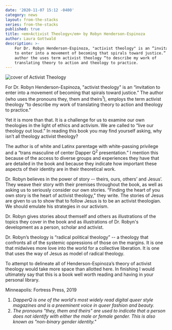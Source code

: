 ```yaml
---
date: '2020-11-07 15:12 -0400'
category: news
layout: from-the-stacks
series: from-the-stacks
published: true
title: <em>Activist Theology</em> by Robyn Henderson-Espinoza
author: Laura Gottwald
description: >-
    For Dr. Robyn Henderson-Espinoza, "activist theology" is an “invitation
    to enter into a movement of becoming that spirals toward justice.” The
    author the uses term activist theology “to describe my work of
    translating theory to action and theology to practice.
---
```


<div class="float-left" style="margin-right:1em; width:25em">
  <img src="{{site.baseurl}}/img/espinoza_activist-theology.jpg" alt="cover of Activist Theology">
</div>

For Dr. Robyn Henderson-Espinoza, "activist theology" is an “invitation
to enter into a movement of becoming that spirals toward justice.” The author
(who uses the pronouns they, them and theirs<sup>1</sup>), employs the
term activist theology “to describe my work of translating theory to
action and theology to practice."

Yet it is more than that. It is a challenge for us to examine our own
theologies in the light of ethics and activism. We are called to “live
our theology out loud.” In reading this book you may find yourself
asking, why isn’t all theology activist theology?

The author is of white and Latinx parentage with white-passing privilege
and a “trans masculine of center Dapper Q<sup>2</sup> presentation.” I mention this
because of the access to diverse groups and experiences they have that
are detailed in the book and because they indicate how important these
aspects of their identity are in their theoretical work.

Dr. Robyn believes in the power of story -- theirs, ours, others’ and
Jesus’. They weave their story with their premises throughout the book,
as well as asking us to seriously consider our own stories. “Finding the
heart of you own story is the heart of activist theology," they write.
The stories of Jesus are given to us to show that to follow Jesus is to
be an activist theologian. We should emulate his strategies in our activism.

Dr. Robyn gives stories about themself and others as illustrations of
the topics they cover in the book and as illustrations of Dr. Robyn's
development as a person, scholar and activist.

Dr. Robyn’s theology is “radical political theology” -- a theology that
confronts all of the systemic oppressions of those on the margins. It is
one that midwives more love into the world for a collective liberation.
It is one that uses the way of Jesus as model of radical theology.

To attempt to delineate all of Henderson-Espinoza’s theory of activist
theology would take more space than allotted here. In finishing I would
ultimately say that this is a book well worth reading and having in your
personal library.

Minneapolis: Fortress Press, 2019

1. _DapperQ is one of the world's most widely read digital queer style
magazines and is a preeminent voice in queer fashion and beauty._
2. _The pronouns "they, them and theirs" are used to indicate that a
person does not identify with either the male or female gender. This is
also known as "non-binary gender identity."_
